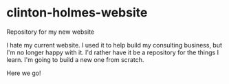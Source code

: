 # clinton-holmes-website
Repository for my new website


I hate my current website. I used it to help build my consulting business, but I'm no longer happy with it. I'd rather have it be a repository for the things I learn. I'm going to build a new one from scratch. 

Here we go!
